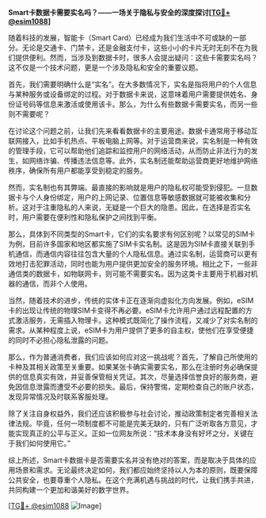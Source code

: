 **Smart卡数据卡需要实名吗？——一场关于隐私与安全的深度探讨[[TG💪+ @esim1088](https://t.me/s/esim1088)]**

随着科技的发展，智能卡（Smart Card）已经成为我们生活中不可或缺的一部分。无论是交通卡、门禁卡，还是金融支付卡，这些小小的卡片无时无刻不在为我们提供便利。然而，当涉及到数据卡时，很多人会提出疑问：这些卡需要实名吗？这不仅是一个技术问题，更是一个涉及隐私和安全的重要议题。

首先，我们需要明确什么是“实名”。在大多数情况下，实名是指将用户的个人信息与某种服务或设备绑定的过程。对于数据卡来说，这意味着用户需要提供姓名、身份证号码等信息来激活或使用该卡。那么，为什么有些数据卡需要实名，而另一些则不需要呢？

在讨论这个问题之前，让我们先来看看数据卡的主要用途。数据卡通常用于移动互联网接入，比如手机热点、平板电脑上网等。对于运营商来说，实名制是一种有效的管理手段，它可以帮助他们追踪和监控用户的网络活动，从而防止非法行为的发生，如网络诈骗、传播违法信息等。此外，实名制还能帮助运营商更好地维护网络秩序，确保所有用户都能享受到稳定的服务。

然而，实名制也有其弊端。最直接的影响就是用户的隐私权可能受到侵犯。一旦数据卡与个人身份绑定，用户的上网记录、位置信息等敏感数据就可能被收集和分析。这对于注重隐私的人来说，无疑是一个巨大的隐患。因此，在选择是否实名时，用户需要在便利性和隐私保护之间找到平衡。

那么，具体到不同类型的Smart卡，它们的实名要求有何区别呢？以常见的SIM卡为例，目前许多国家和地区都实施了SIM卡实名制。这是因为SIM卡直接关联到手机通信，而通信内容往往包含大量的个人隐私信息。通过实名制，运营商可以更有效地打击犯罪活动，同时也能为用户提供更加安全的服务环境。相比之下，一些非通信类的数据卡，如物联网卡，则可能不需要实名。因为这类卡主要用于机器对机器的通信，而非个人使用。

当然，随着技术的进步，传统的实体卡正在逐渐向虚拟化方向发展。例如，eSIM卡的出现让传统的物理SIM卡变得不再必要。eSIM卡允许用户通过远程配置的方式激活服务，无需插入物理卡。这种模式既简化了操作流程，又减少了对实名制的需求。从某种程度上说，eSIM卡为用户提供了更多的自主权，使他们在享受便捷的同时不必担心隐私泄露的问题。

那么，作为普通消费者，我们应该如何应对这一挑战呢？首先，了解自己所使用的卡种及其相关政策至关重要。如果某张卡确实需要实名，那么在注册时务必确保提供的信息真实有效，并妥善保管相关凭证。其次，尽量选择信誉良好的服务商，避免因信息泄露而遭受不必要的损失。最后，保持警惕，定期检查自己的账户状态，发现异常情况及时联系客服处理。

除了关注自身权益外，我们还应该积极参与社会讨论，推动政策制定者完善相关法律法规。毕竟，任何一项制度都不可能是完美无缺的，只有广泛听取各方意见，才能实现真正的公平与正义。正如一位网友所说：“技术本身没有好坏之分，关键在于我们如何使用它。”

综上所述，Smart卡数据卡是否需要实名并没有绝对的答案，而是取决于具体的应用场景和需求。无论最终决定如何，我们都应始终坚持以人为本的原则，既要保障公共安全，也要尊重个人隐私。在这个充满机遇与挑战的时代，让我们携手共进，共同构建一个更加和谐美好的数字世界。

[[TG💪+ @esim1088](https://t.me/s/esim1088) ![Image](https://i.postimg.cc/4NQfJmqS/Snipaste-2025-05-13-00-14-12.png)]